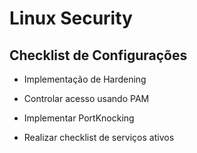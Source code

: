 #  Linux Security

## Checklist de Configurações 

- Implementação de Hardening

- Controlar acesso usando PAM

- Implementar PortKnocking

- Realizar checklist de serviços ativos
